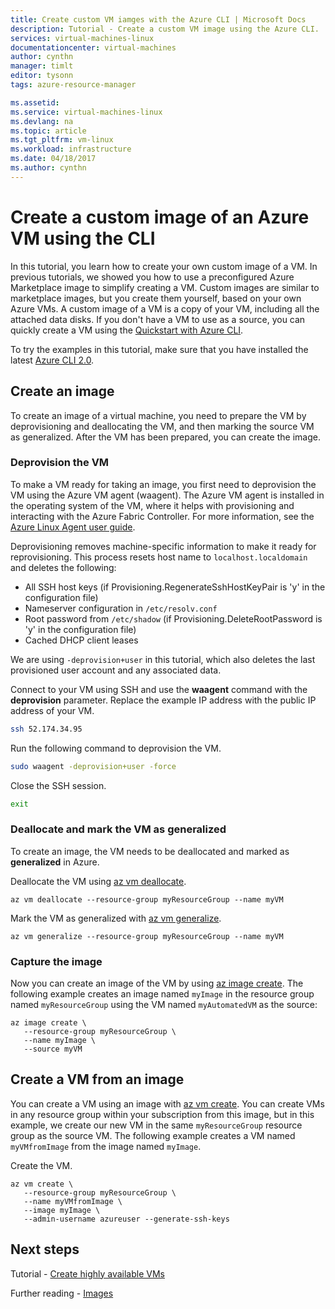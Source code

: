 ```yaml
---
title: Create custom VM iamges with the Azure CLI | Microsoft Docs
description: Tutorial - Create a custom VM image using the Azure CLI.
services: virtual-machines-linux
documentationcenter: virtual-machines
author: cynthn
manager: timlt
editor: tysonn
tags: azure-resource-manager

ms.assetid: 
ms.service: virtual-machines-linux
ms.devlang: na
ms.topic: article
ms.tgt_pltfrm: vm-linux
ms.workload: infrastructure
ms.date: 04/18/2017
ms.author: cynthn
---
```


# Create a custom image of an Azure VM using the CLI

In this tutorial, you learn how to create your own custom image of a VM. In previous tutorials, we showed you how to use a preconfigured Azure Marketplace image to simplify creating a VM. Custom images are similar to marketplace images, but you create them yourself, based on your own Azure VMs. A custom image of a VM is a copy of your VM, including all the attached data disks. If you don't have a VM to use as a source, you can quickly create a VM using the [Quickstart with Azure CLI](quick-create-cli.md).

To try the examples in this tutorial, make sure that you have installed the latest [Azure CLI 2.0](/cli/azure/install-azure-cli).

## Create an image

To create an image of a virtual machine, you need to prepare the VM by deprovisioning and deallocating the VM, and then marking the source VM as generalized. After the VM has been prepared, you can create the image.

### Deprovision the VM 

To make a VM ready for taking an image, you first need to deprovision the VM using the Azure VM agent (waagent). The Azure VM agent is installed in the operating system of the VM, where it helps with provisioning and interacting with the Azure Fabric Controller. For more information, see the [Azure Linux Agent user guide](agent-user-guide.md).

Deprovisioning removes machine-specific information to make it ready for reprovisioning. This process resets host name to `localhost.localdomain` and deletes the following:

- All SSH host keys (if Provisioning.RegenerateSshHostKeyPair is 'y' in the configuration file)
- Nameserver configuration in `/etc/resolv.conf`
- Root password from `/etc/shadow` (if Provisioning.DeleteRootPassword is 'y' in the configuration file)
- Cached DHCP client leases

We are using `-deprovision+user` in this tutorial, which also deletes the last provisioned user account and any associated data.

Connect to your VM using SSH and use the **waagent** command with the **deprovision** parameter. Replace the example IP address with the public IP address of your VM.

```bash
ssh 52.174.34.95
```

Run the following command to deprovision the VM.
   
```bash
sudo waagent -deprovision+user -force
```

Close the SSH session.

```bash
exit
```

### Deallocate and mark the VM as generalized

To create an image, the VM needs to be deallocated and marked as **generalized** in Azure.  

Deallocate the VM using [az vm deallocate](/cli//azure/vm#deallocate). 
   
```azurecli
az vm deallocate --resource-group myResourceGroup --name myVM
```

Mark the VM as generalized with [az vm generalize](/cli//azure/vm#generalize). 
   
```azurecli
az vm generalize --resource-group myResourceGroup --name myVM
```

### Capture the image

Now you can create an image of the VM by using [az image create](/cli//azure/image#create). The following example creates an image named `myImage` in the resource group named `myResourceGroup` using the VM named `myAutomatedVM` as the source:
   
```azurecli
az image create \
   --resource-group myResourceGroup \
   --name myImage \
   --source myVM
```
 
## Create a VM from an image

You can create a VM using an image with [az vm create](/cli/azure/vm#create). You can create VMs in any resource group within your subscription from this image, but in this example, we create our new VM in the same `myResourceGroup` resource group as the source VM. The following example creates a VM named `myVMfromImage` from the image named `myImage`.

Create the VM.

```azurecli
az vm create \
   --resource-group myResourceGroup \
   --name myVMfromImage \
   --image myImage \
   --admin-username azureuser --generate-ssh-keys
```


## Next steps

Tutorial - [Create highly available VMs](tutorial-availability-sets.md)

Further reading - [Images](../../storage/storage-managed-disks-overview.md#images)

